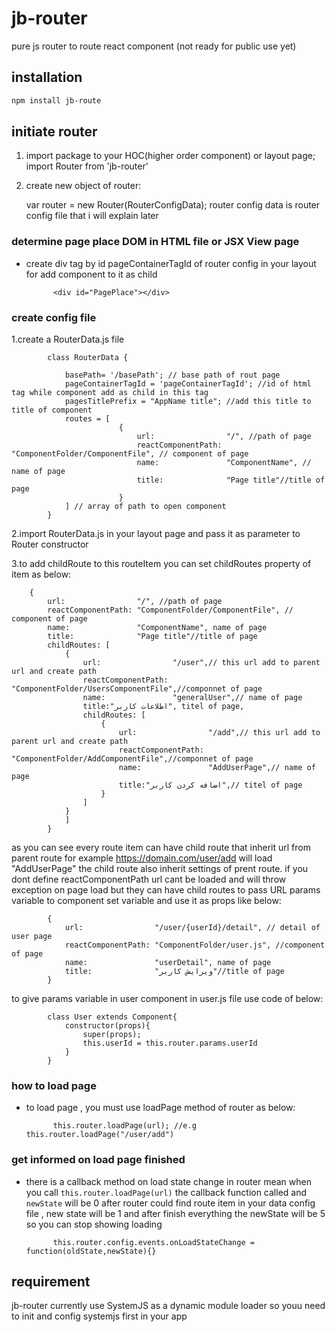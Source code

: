 # jb-router

pure js router to route react component (not ready for public use yet)

## installation
```sh
npm install jb-route
```

## initiate router

1. import  package to your HOC(higher order component) or layout page;
    import Router from 'jb-router'
2. create new object of router:

    var router = new Router(RouterConfigData);
router config data is router config file that i will explain later

### determine page place DOM in HTML file or JSX View page

- create div tag by id pageContainerTagId of router config in your layout for add component to it as child

            <div id="PagePlace"></div>

### create config file

1.create a RouterData.js file

            class RouterData {

                basePath= '/basePath'; // base path of rout page
                pageContainerTagId = 'pageContainerTagId'; //id of html tag while component add as child in this tag
                pagesTitlePrefix = "AppName title"; //add this title to title of component
                routes = [
                            {
                                url:                "/", //path of page
                                reactComponentPath: "ComponentFolder/ComponentFile", // component of page
                                name:               "ComponentName", // name of page
                                title:              "Page title"//title of page
                            }
                ] // array of path to open component
            }
2.import RouterData.js in your layout page and pass it as parameter to Router constructor

3.to add childRoute to this routeItem you can set childRoutes property of item as below:

        {
            url:                "/", //path of page
            reactComponentPath: "ComponentFolder/ComponentFile", // component of page
            name:               "ComponentName", name of page
            title:              "Page title"//title of page
            childRoutes: [
                {
                    url:                "/user",// this url add to parent url and create path  
                    reactComponentPath: "ComponentFolder/UsersComponentFile",//componnet of page
                    name:               "generalUser",// name of page
                    title:"اطلاعات کاربر", titel of page,
                    childRoutes: [
                        {
                            url:                "/add",// this url add to parent url and create path  
                            reactComponentPath: "ComponentFolder/AddComponentFile",//componnet of page
                            name:               "AddUserPage",// name of page
                            title:"اضافه کردن کاربر",// titel of page
                        }
                    ]
                }
                ]
            }

as you can see every route item can have child route that inherit url from parent route for example https://domain.com/user/add will load "AddUserPage"
the child route also inherit settings of prent route.
if you dont define reactComponentPath url cant be loaded and will throw exception on page load but they can have child routes
to pass URL params variable to component set variable and use it as props like below:

            {
                url:                "/user/{userId}/detail", // detail of user page
                reactComponentPath: "ComponentFolder/user.js", //component of page
                name:               "userDetail", name of page
                title:              "ویرایش کاربر"//title of page
            }

to give params variable in user component in user.js file use code of below:

            class User extends Component{
                constructor(props){
                    super(props);
                    this.userId = this.router.params.userId
                }
            }

### how to load page

- to load  page , you must use loadPage method of router as below:

            this.router.loadPage(url); //e.g this.router.loadPage("/user/add")

### get informed on load page finished

- there is a callback method on load state change in router mean when you call `this.router.loadPage(url)` the callback function called and `newState` will be 0 after router could find route item in your data config file , new state will be 1 and after finish everything the newState will be 5 so you can stop showing loading

            this.router.config.events.onLoadStateChange = function(oldState,newState){}

## requirement

jb-router currently use SystemJS as a dynamic module loader so youu need to init and config systemjs first in your app
